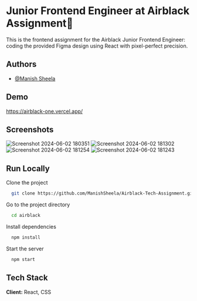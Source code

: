 
# Junior Frontend Engineer at Airblack Assignment🚀

This is the frontend assignment for the Airblack Junior Frontend Engineer: coding the provided Figma design using React with pixel-perfect precision.

## Authors

- [@Manish Sheela](https://www.github.com/ManishSheela)


## Demo

https://airblack-one.vercel.app/

## Screenshots


![Screenshot 2024-06-02 180351](https://github.com/ManishSheela/Airblack-Tech-Assignment/assets/96982207/52428b6e-09ab-4c31-bc0d-c22df81830a7)
![Screenshot 2024-06-02 181302](https://github.com/ManishSheela/Airblack-Tech-Assignment/assets/96982207/d8ef5909-5282-488a-9ffd-8b590297728f)
![Screenshot 2024-06-02 181254](https://github.com/ManishSheela/Airblack-Tech-Assignment/assets/96982207/54961a39-ff7e-4d00-ade8-19ee4a4b720e)
![Screenshot 2024-06-02 181243](https://github.com/ManishSheela/Airblack-Tech-Assignment/assets/96982207/83b6656f-2841-45f4-8a12-c74db4d5a77b)


## Run Locally

Clone the project

```bash
  git clone https://github.com/ManishSheela/Airblack-Tech-Assignment.git
```

Go to the project directory

```bash
  cd airblack
```

Install dependencies

```bash
  npm install
```

Start the server

```bash
  npm start
```


## Tech Stack

**Client:** React, CSS
